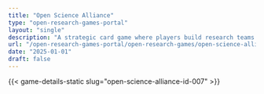 ```yaml
---
title: "Open Science Alliance"
type: "open-research-games-portal"
layout: "single"
description: "A strategic card game where players build research teams and collaborate to produce open research outputs, emphasizing the importance of teamwork and open pr..."
url: "/open-research-games-portal/open-research-games/open-science-alliance-id-007/"
date: "2025-01-01"
draft: false
---
```


{{< game-details-static slug="open-science-alliance-id-007" >}}
